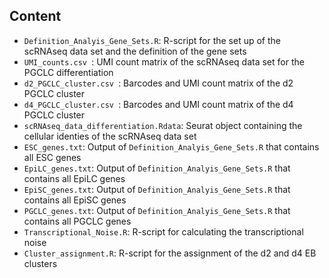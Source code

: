 Content
-------

* `Definition_Analyis_Gene_Sets.R`: R-script for the set up of the scRNAseq data set and the definition of the gene sets
* `UMI_counts.csv `: UMI count matrix of the scRNAseq data set for the PGCLC differentiation
* `d2_PGCLC_cluster.csv `: Barcodes and UMI count matrix of the d2 PGCLC cluster
* `d4_PGCLC_cluster.csv `: Barcodes and UMI count matrix of the d4 PGCLC cluster
* `scRNAseq_data_differentiation.Rdata`: Seurat object containing the cellular identies of the scRNAseq data set
* `ESC_genes.txt`: Output of `Definition_Analyis_Gene_Sets.R` that contains all ESC genes
* `EpiLC_genes.txt`: Output of `Definition_Analyis_Gene_Sets.R` that contains all EpiLC genes
* `EpiSC_genes.txt`: Output of `Definition_Analyis_Gene_Sets.R` that contains all EpiSC genes
* `PGCLC_genes.txt`: Output of `Definition_Analyis_Gene_Sets.R` that contains all PGCLC genes
* `Transcriptional_Noise.R`: R-script for calculating the transcriptional noise
* `Cluster_assignment.R`: R-script for the assignment of the d2 and d4 EB clusters
